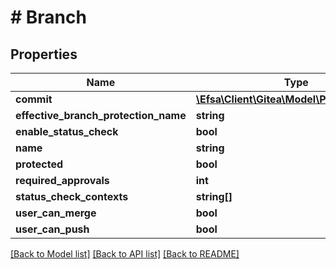 # # Branch

## Properties

Name | Type | Description | Notes
------------ | ------------- | ------------- | -------------
**commit** | [**\Efsa\Client\Gitea\Model\PayloadCommit**](PayloadCommit.md) |  | [optional]
**effective_branch_protection_name** | **string** |  | [optional]
**enable_status_check** | **bool** |  | [optional]
**name** | **string** |  | [optional]
**protected** | **bool** |  | [optional]
**required_approvals** | **int** |  | [optional]
**status_check_contexts** | **string[]** |  | [optional]
**user_can_merge** | **bool** |  | [optional]
**user_can_push** | **bool** |  | [optional]

[[Back to Model list]](../../README.md#models) [[Back to API list]](../../README.md#endpoints) [[Back to README]](../../README.md)
